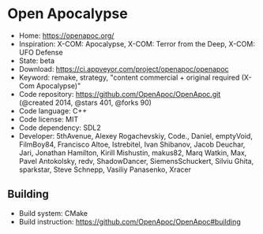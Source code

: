 # Open Apocalypse

- Home: https://openapoc.org/
- Inspiration: X-COM: Apocalypse, X-COM: Terror from the Deep, X-COM: UFO Defense
- State: beta
- Download: https://ci.appveyor.com/project/openapoc/openapoc
- Keyword: remake, strategy, "content commercial + original required (X-Com Apocalypse)"
- Code repository: https://github.com/OpenApoc/OpenApoc.git (@created 2014, @stars 401, @forks 90)
- Code language: C++
- Code license: MIT
- Code dependency: SDL2
- Developer: 5thAvenue, Alexey Rogachevskiy, Code., Daniel, emptyVoid, FilmBoy84, Francisco Altoe, Istrebitel, Ivan Shibanov, Jacob Deuchar, Jari, Jonathan Hamilton, Kirill Mishustin, makus82, Marq Watkin, Max, Pavel Antokolsky, redv, ShadowDancer, SiemensSchuckert, Silviu Ghita, sparkstar, Steve Schnepp, Vasiliy Panasenko, Xracer

## Building

- Build system: CMake
- Build instruction: https://github.com/OpenApoc/OpenApoc#building
